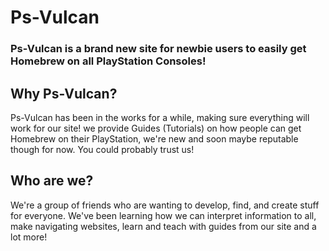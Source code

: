 # Ps-Vulcan
### Ps-Vulcan is a brand new site for newbie users to easily get Homebrew on all PlayStation Consoles!

## Why Ps-Vulcan?
Ps-Vulcan has been in the works for a while, making sure everything will work for our site!
we provide Guides (Tutorials) on how people can get Homebrew on their PlayStation, we're new and soon maybe reputable though for now. You could probably trust us!

## Who are we?
We're a group of friends who are wanting to develop, find, and create stuff for everyone. We've been learning how we can interpret information to all, make navigating websites, learn and teach with guides from our site and a lot more!
